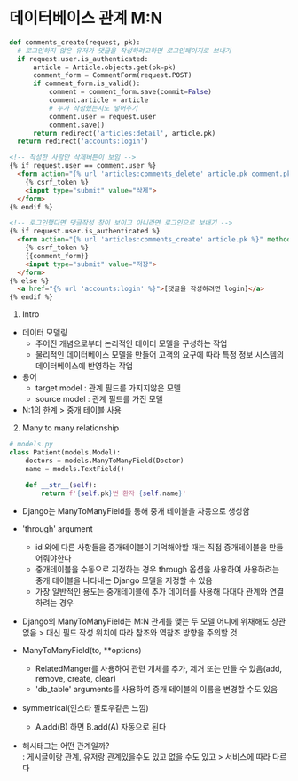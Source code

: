 # 데이터베이스 관계 M:N
```python
def comments_create(request, pk):
  # 로그인하지 않은 유저가 댓글을 작성하려고하면 로그인페이지로 보내기
  if request.user.is_authenticated:
      article = Article.objects.get(pk=pk)
      comment_form = CommentForm(request.POST)
      if comment_form.is_valid():
          comment = comment_form.save(commit=False)
          comment.article = article
          # 누가 작성했는지도 넣어주기
          comment.user = request.user
          comment.save()
      return redirect('articles:detail', article.pk)
  return redirect('accounts:login')
```
```html
<!-- 작성한 사람만 삭제버튼이 보임 -->
{% if request.user == comment.user %}
  <form action="{% url 'articles:comments_delete' article.pk comment.pk%}" method="POST">
    {% csrf_token %}
    <input type="submit" value="삭제">
  </form>
{% endif %}

<!-- 로그인했다면 댓글작성 창이 보이고 아니라면 로그인으로 보내기 -->
{% if request.user.is_authenticated %}
  <form action="{% url 'articles:comments_create' article.pk %}" method="POST">
    {% csrf_token %}
    {{comment_form}}
    <input type="submit" value="저장">
  </form>
{% else %}
  <a href="{% url 'accounts:login' %}">[댓글을 작성하려면 login]</a>
{% endif %}
```
1. Intro
- 데이터 모델링
  - 주어진 개념으로부터 논리적인 데이터 모델을 구성하는 작업
  - 물리적인 데이터베이스 모델을 만들어 고객의 요구에 따라 특정 정보 시스템의 데이터베이스에 반영하는 작업
- 용어
  - target model : 관계 필드를 가지지않은 모델
  - source model : 관계 필드를 가진 모델
- N:1의 한계 > 중개 테이블 사용

2. Many to many relationship
```python
# models.py
class Patient(models.Model):
    doctors = models.ManyToManyField(Doctor)
    name = models.TextField()

    def __str__(self):
        return f'{self.pk}번 환자 {self.name}' 
```
- Django는 ManyToManyField를 통해 중개 테이블을 자동으로 생성함
- 'through' argument
  - id 외에 다른 사항들을 중개테이블이 기억해야할 때는 직접 중개테이블을 만들어줘야한다
  - 중개테이블을 수동으로 지정하는 경우 through 옵션을 사용하여 사용하려는 중개 테이블을 나타내는 Django 모델을 지정할 수 있음
  - 가장 일반적인 용도는 중개테이블에 추가 데이터를 사용해 다대다 관계와 연결하려는 경우
- Django의 ManyToManyField는 M:N 관계를 맺는 두 모델 어디에 위채해도 상관 없음 > 대신 필드 작성 위치에 따라 참조와 역참조 방향을 주의할 것
- ManyToManyField(to, **options)
  - RelatedManger를 사용하여 관련 개체를 추가, 제거 또는 만들 수 있음(add, remove, create, clear)
  - 'db_table' arguments를 사용하여 중개 테이블의 이름을 변경할 수도 있음
- symmetrical(인스타 팔로우같은 느낌)
  - A.add(B) 하면 B.add(A) 자동으로 된다



- 해시태그는 어떤 관계일까?  
: 게시글이랑 관계, 유저랑 관계있을수도 있고 없을 수도 있고 > 서비스에 따라 다르다